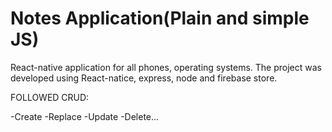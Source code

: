 # Notes Application(Plain and simple JS)

React-native application for all phones, operating systems. The project was developed using React-natice, express, node and firebase store.

FOLLOWED CRUD:

-Create
-Replace
-Update
-Delete...
